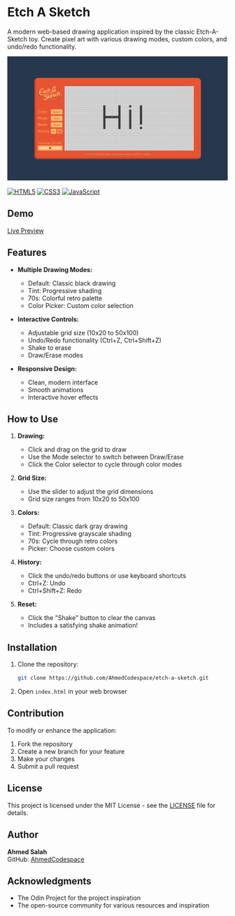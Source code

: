 # Etch A Sketch

A modern web-based drawing application inspired by the classic Etch-A-Sketch toy. Create pixel art with various drawing modes, custom colors, and undo/redo functionality.

![Screenshot of the application](assets/images/screenshot.png)

[![HTML5](https://img.shields.io/badge/html5-%23E34F26.svg?style=flat&logo=html5&logoColor=white)](https://html.spec.whatwg.org/)
[![CSS3](https://img.shields.io/badge/css3-%231572B6.svg?style=flat&logo=css3&logoColor=white)](https://www.w3.org/Style/CSS/)
[![JavaScript](https://img.shields.io/badge/javascript-%23323330.svg?style=flat&logo=javascript&logoColor=%23F7DF1E)](https://262.ecma-international.org//)

## Demo

[Live Preview](https://ahmedcodespace.github.io/etch-a-sketch/)

## Features

- **Multiple Drawing Modes:**

  - Default: Classic black drawing
  - Tint: Progressive shading
  - 70s: Colorful retro palette
  - Color Picker: Custom color selection

- **Interactive Controls:**

  - Adjustable grid size (10x20 to 50x100)
  - Undo/Redo functionality (Ctrl+Z, Ctrl+Shift+Z)
  - Shake to erase
  - Draw/Erase modes

- **Responsive Design:**
  - Clean, modern interface
  - Smooth animations
  - Interactive hover effects

## How to Use

1. **Drawing:**

   - Click and drag on the grid to draw
   - Use the Mode selector to switch between Draw/Erase
   - Click the Color selector to cycle through color modes

2. **Grid Size:**

   - Use the slider to adjust the grid dimensions
   - Grid size ranges from 10x20 to 50x100

3. **Colors:**

   - Default: Classic dark gray drawing
   - Tint: Progressive grayscale shading
   - 70s: Cycle through retro colors
   - Picker: Choose custom colors

4. **History:**

   - Click the undo/redo buttons or use keyboard shortcuts
   - Ctrl+Z: Undo
   - Ctrl+Shift+Z: Redo

5. **Reset:**
   - Click the "Shake" button to clear the canvas
   - Includes a satisfying shake animation!

## Installation

1. Clone the repository:

   ```bash
   git clone https://github.com/AhmedCodespace/etch-a-sketch.git
   ```

2. Open `index.html` in your web browser

## Contribution

To modify or enhance the application:

1. Fork the repository
2. Create a new branch for your feature
3. Make your changes
4. Submit a pull request

## License

This project is licensed under the MIT License - see the [LICENSE](LICENSE) file for details.

## Author

**Ahmed Salah**  
GitHub: [AhmedCodespace](https://github.com/AhmedCodespace)

## Acknowledgments

- The Odin Project for the project inspiration
- The open-source community for various resources and inspiration
